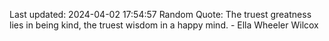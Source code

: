 Last updated: 2024-04-02 17:54:57
Random Quote: The truest greatness lies in being kind, the truest wisdom in a happy mind. - Ella Wheeler Wilcox